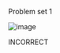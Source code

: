Problem set 1

![image](https://github.com/Hemanthsneu/Cryptoset1/assets/114260562/bc7a6dbf-04db-45b5-ae42-1d4fbe47eda0)

INCORRECT
